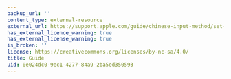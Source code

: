 ```yaml
---
backup_url: ''
content_type: external-resource
external_url: https://support.apple.com/guide/chinese-input-method/set-up-the-input-source-cim6023ab944/mac
has_external_licence_warning: true
has_external_license_warning: true
is_broken: ''
license: https://creativecommons.org/licenses/by-nc-sa/4.0/
title: Guide
uid: 0e024dc0-9ec1-4277-84a9-2ba5ed350593
---
```


